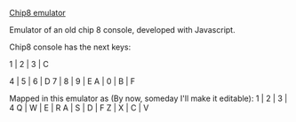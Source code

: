 [Chip8 emulator](https://fxfxrxfx.github.io/Chip8JS)

Emulator of an old chip 8 console, developed with Javascript.

Chip8 console has the next keys:
  
  1 | 2 | 3 | C
  
  4 | 5 | 6 | D
  7 | 8 | 9 | E
  A | 0 | B | F
  
Mapped in this emulator as (By now, someday I'll make it editable):
  1 | 2 | 3 | 4
  Q | W | E | R
  A | S | D | F
  Z | X | C | V
  
